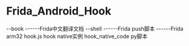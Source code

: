 # Frida_Android_Hook
--book
------Frida中文翻译文档
--shell
------Frida push脚本
------Frida arm32
hook.js hook native实例
hook_native_code py脚本
